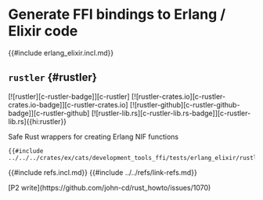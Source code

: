 # Generate FFI bindings to Erlang / Elixir code

{{#include erlang_elixir.incl.md}}

## `rustler` {#rustler}

[![rustler][c-rustler-badge]][c-rustler] [![rustler-crates.io][c-rustler-crates.io-badge]][c-rustler-crates.io] [![rustler-github][c-rustler-github-badge]][c-rustler-github] [![rustler-lib.rs][c-rustler-lib.rs-badge]][c-rustler-lib.rs]{{hi:rustler}}

Safe Rust wrappers for creating Erlang NIF functions

```rust,editable
{{#include ../../../crates/ex/cats/development_tools_ffi/tests/erlang_elixir/rustler.rs:example}}
```

{{#include refs.incl.md}}
{{#include ../../refs/link-refs.md}}

<div class="hidden">
[P2 write](https://github.com/john-cd/rust_howto/issues/1070)
</div>
